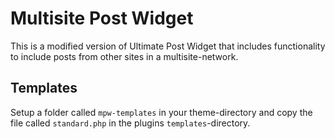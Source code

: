 # Multisite Post Widget

This is a modified version of Ultimate Post Widget that includes functionality to include posts from other sites in a multisite-network.

## Templates

Setup a folder called `mpw-templates` in your theme-directory and copy the file called `standard.php` in the plugins `templates`-directory.
